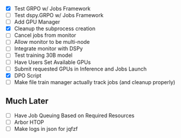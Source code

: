 - [x] Test GRPO w/ Jobs Framework
- [ ] Test dspy.GRPO w/ Jobs Framework
- [ ] Add GPU Manager
- [x] Cleanup the subprocess creation
- [ ] Cancel jobs from monitor
- [ ] Allow monitor to be multi-node
- [ ] Integrate monitor with DSPy
- [ ] Test training 30B model
- [ ] Have Users Set Available GPUs
- [ ] Submit requested GPUs in Inference and Jobs Launch
- [x] DPO Script
- [ ] Make file train manager actually track jobs (and cleanup properly)

## Much Later
- [ ] Have Job Queuing Based on Required Resources
- [ ] Arbor HTOP
- [ ] Make logs in json for jqfzf
